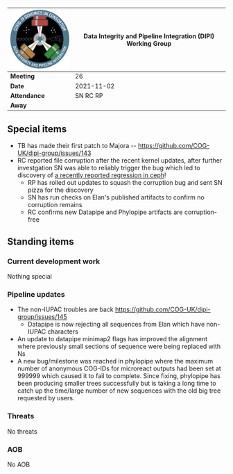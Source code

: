 | <img src="/assets/dipi.png" alt="DIPI Badge" width="150">      | Data Integrity and Pipeline Integration (DIPI) Working Group |
| -------------- | -------------------- |
| **Meeting**    | 26                   |
| **Date**       | 2021-11-02           |
| **Attendance** | SN RC RP             |
| **Away**       |                      |


## Special items

* TB has made their first patch to Majora -- https://github.com/COG-UK/dipi-group/issues/143
* RC reported file corruption after the recent kernel updates, after further investgation SN was able to reliably trigger the bug which led to discovery of [a recently reported regression in ceph](https://tracker.ceph.com/issues/51948)!
    * RP has rolled out updates to squash the corruption bug and sent SN pizza for the discovery
    * SN has run checks on Elan's published artifacts to confirm no corruption remains
    * RC confirms new Datapipe and Phylopipe artifacts are corruption-free

## Standing items

### Current development work

Nothing special

### Pipeline updates

* The non-IUPAC troubles are back https://github.com/COG-UK/dipi-group/issues/145
    * Datapipe is now rejecting all sequences from Elan which have non-IUPAC characters
* An update to datapipe minimap2 flags has improved the alignment where previously small sections of sequence were being replaced with Ns
* A new bug/milestone was reached in phylopipe where the maximum number of anonymous COG-IDs for microreact outputs had been set at 999999 which caused it to fail to complete. Since fixing, phylopipe has been producing smaller trees successfully but is taking a long time to catch up the time/large number of new sequences with the old big tree requested by users.
 
### Threats

No threats

### AOB

No AOB
